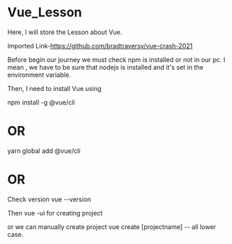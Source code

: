 # Vue_Lesson
Here, I will store the Lesson about Vue.

Imported Link-https://github.com/bradtraversy/vue-crash-2021


Before begin our journey we must check npm is installed or not in our pc.
I mean , we have to be sure that nodejs is installed and it's set in the environment variable.


Then, I need to install Vue using

npm install -g @vue/cli
# OR
yarn global add @vue/cli
# OR
Check version
vue --version


Then 
vue -ui for creating project 

or we can manually create project
 vue create [projectname] -- all lower case.
 
